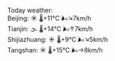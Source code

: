Today weather:  
Beijing: ☀️   🌡️+11°C 🌬️↘7km/h  
Tianjin: 🌫  🌡️+14°C 🌬️↑7km/h  
Shijiazhuang: ☀️   🌡️+9°C 🌬️↘5km/h  
Tangshan: ☀️   🌡️+15°C 🌬️→8km/h  
